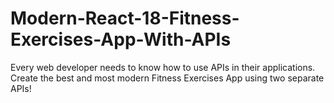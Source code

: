 # Modern-React-18-Fitness-Exercises-App-With-APIs
Every web developer needs to know how to use APIs in their applications. Create the best and most modern Fitness Exercises App using two separate APIs!
